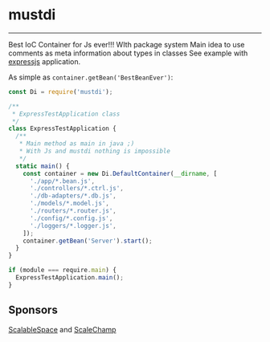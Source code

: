 # mustdi
---
Best IoC Container for Js ever!!! WIth package system
Main idea to use comments as meta information about types in classes
See example with [expressjs](https://github.com/mikefaraponov/mustdi-express-js-example) application.

As simple as `container.getBean('BestBeanEver')`:

```js
const Di = require('mustdi');

/**
 * ExpressTestApplication class
 */
class ExpressTestApplication {
  /**
   * Main method as main in java ;)
   * With Js and mustdi nothing is impossible
   */
  static main() {
    const container = new Di.DefaultContainer(__dirname, [
      './app/*.bean.js',
      './controllers/*.ctrl.js',
      './db-adapters/*.db.js',
      './models/*.model.js',
      './routers/*.router.js',
      './config/*.config.js',
      './loggers/*.logger.js',
    ]);
    container.getBean('Server').start();
  }
}

if (module === require.main) {
  ExpressTestApplication.main();
}
```

## Sponsors
[ScalableSpace](https://scalablespace.net) and [ScaleChamp](https://scalechamp.com)
